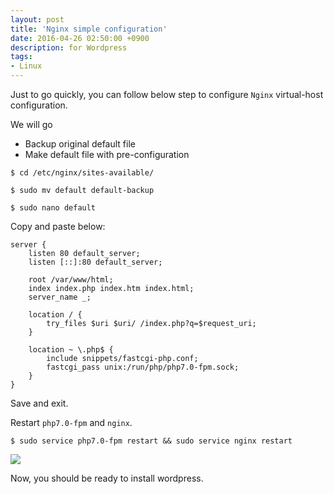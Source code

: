 ```yaml
---
layout: post
title: 'Nginx simple configuration'
date: 2016-04-26 02:50:00 +0900
description: for Wordpress
tags:
- Linux
---
```


Just to go quickly, you can follow below step to configure `Nginx` virtual-host configuration.

We will go

* Backup original default file
* Make default file with pre-configuration

```
$ cd /etc/nginx/sites-available/
```

```
$ sudo mv default default-backup
```

```
$ sudo nano default
```

Copy and paste below:

```
server {
	listen 80 default_server;
	listen [::]:80 default_server;

	root /var/www/html;
	index index.php index.htm index.html;
	server_name _;        
       
	location / {
		try_files $uri $uri/ /index.php?q=$request_uri;
	}

	location ~ \.php$ {
		include snippets/fastcgi-php.conf;
		fastcgi_pass unix:/run/php/php7.0-fpm.sock;
	}
}
```

Save and exit.

Restart `php7.0-fpm` and `nginx`.

```
$ sudo service php7.0-fpm restart && sudo service nginx restart
```

<a href="https://googledrive.com/host/0Bw2KEQNBe4nMZW91OWJNZ2lmX0k/img20160418-001.png" data-lightbox="57"><img src="https://googledrive.com/host/0Bw2KEQNBe4nMZW91OWJNZ2lmX0k/img20160418-001.png"></a>

Now, you should be ready to install wordpress.
